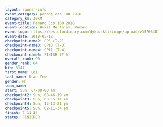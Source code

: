 ```yaml
--- 
layout: runner-info 
event_category: penang-eco-100-2018 
category_km: 30KM 
event-title: Penang Eco 100 2018 
event-location: Bukit Mertajam, Penang 
event-logo: https://res.cloudinary.com/dykbosktl/image/upload/v1576648106/Logo/Logo_lovxhg.jpg 
event-date: 2018-05-12 
checkpoint-name2: CP6 (T-2) 
checkpoint-name3: CP10 (T-3) 
checkpoint-name4: CP11 (T-4) 
checkpoint-name5: FINISH (T-5) 
overall_rank: 90
gender_rank: 64
bib: 3147
first_name: Ooi
last_name: Kuan Yew
gender: M
team_name: 
start: Sun, 07-00-00 am
checkpoint2: Sun, 08-46-19 am
checkpoint3: Sun, 09-55-11 am
checkpoint4: Sun, 12-13-21 pm
checkpoint5: Sun, 02-11-34 pm
finish: 7-11-34
status: FINISHER
--- 
```

